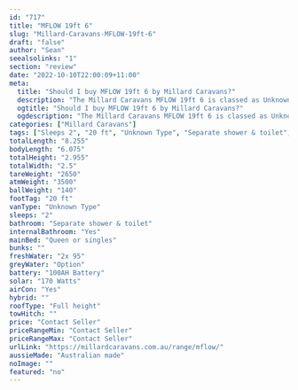 ```yaml
---
id: "717"
title: "MFLOW 19ft 6"
slug: "Millard-Caravans-MFLOW-19ft-6"
draft: "false"
author: "Sean"
seealsolinks: "1"
section: "review"
date: "2022-10-10T22:00:09+11:00"
meta:
  title: "Should I buy MFLOW 19ft 6 by Millard Caravans?"
  description: "The Millard Caravans MFLOW 19ft 6 is classed as Unknown Type, and sleeps 2 people. It is Australian made and comes in at 20 ft. It generally has Separate shower & toilet."
  ogtitle: "Should I buy MFLOW 19ft 6 by Millard Caravans?"
  ogdescription: "The Millard Caravans MFLOW 19ft 6 is classed as Unknown Type, and sleeps 2 people. It is Australian made and comes in at 20 ft. It generally has Separate shower & toilet."
categories: ["Millard Caravans"]
tags: ["Sleeps 2", "20 ft", "Unknown Type", "Separate shower & toilet", "Full height", "Price Unknown", "Australian made"]
totalLength: "8.255"
bodyLength: "6.075"
totalHeight: "2.955"
totalWidth: "2.5"
tareWeight: "2650"
atmWeight: "3500"
ballWeight: "140"
footTag: "20 ft"
vanType: "Unknown Type"
sleeps: "2"
bathroom: "Separate shower & toilet"
internalBathroom: "Yes"
mainBed: "Queen or singles"
bunks: ""
freshWater: "2x 95"
greyWater: "Option"
battery: "100AH Battery"
solar: "170 Watts"
airCon: "Yes"
hybrid: ""
roofType: "Full height"
towHitch: ""
price: "Contact Seller"
priceRangeMin: "Contact Seller"
priceRangeMax: "Contact Seller"
urlLink: "https://millardcaravans.com.au/range/mflow/"
aussieMade: "Australian made"
noImage: ""
featured: "no"
---
```

